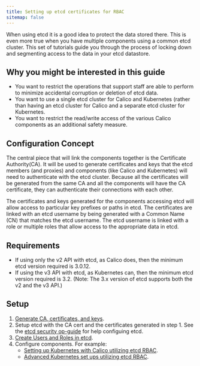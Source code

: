 ```yaml
---
title: Setting up etcd certificates for RBAC
sitemap: false 
---
```


When using etcd it is a good idea to protect the data stored there.  This is
even more true when you have multiple components using a common etcd cluster.
This set of tutorials guide you through the process of locking down and
segmenting access to the data in your etcd datastore.

## Why you might be interested in this guide

- You want to restrict the operations that support staff are able to perform
  to minimize accidental corruption or deletion of etcd data.
- You want to use a single etcd cluster for Calico and Kubernetes (rather than
  having an etcd cluster for Calico and a separate etcd cluster for Kubernetes.
- You want to restrict the read/write access of the various Calico components
  as an additional safety measure.

## Configuration Concept

The central piece that will link the components together is the Certificate
Authority(CA).  It will be used to
generate certificates and keys that the etcd members (and proxies) and components
(like Calico and Kubernetes) will need to authenticate with the etcd cluster.
Because all the certificates will be generated from the same CA and all the
components will have the CA certificate, they can authenticate their
connections with each other.

The certificates and keys generated for the components accessing etcd will allow
access to particular key prefixes or paths in etcd.  The certificates are linked
with an etcd username by being generated with a Common Name (CN) that matches
the etcd username.  The etcd username is linked with a role or multiple roles
that allow access to the appropriate data in etcd.

## Requirements

- If using only the v2 API with etcd, as Calico does, then the minimum etcd
  version required is 3.0.12.
- If using the v3 API with etcd, as Kubernetes can, then the minimum etcd
  version required is 3.2. (Note: The 3.x version of etcd supports both the v2
  and the v3 API.)

## Setup

1. [Generate CA, certificates, and keys](certificate-generation).
2. Setup etcd with the CA cert and the certificates generated in step 1.
   See the
   [etcd security op-guide](https://coreos.com/etcd/docs/latest/op-guide/security.html)
   for help configuing etcd.
3. [Create Users and Roles in etcd](users-and-roles).
4. Configure components.  For example:
   - [Setting up Kubernetes with Calico utilizing etcd RBAC](kubernetes).
   - [Advanced Kubernetes set ups utilizing etcd RBAC](kubernetes-advanced).
